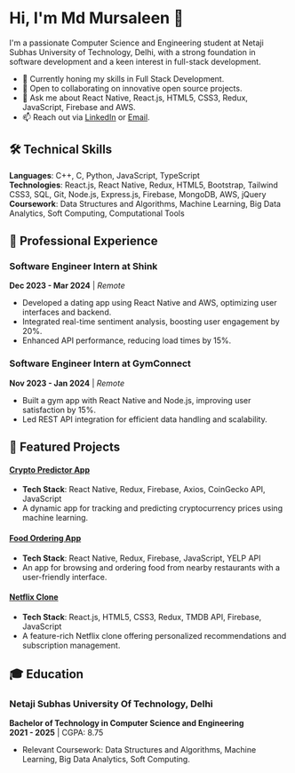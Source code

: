# Hi, I'm Md Mursaleen 👋

I'm a passionate Computer Science and Engineering student at Netaji Subhas University of Technology, Delhi, with a strong foundation in software development and a keen interest in full-stack development.

- 🌱 Currently honing my skills in Full Stack Development.
- 👯 Open to collaborating on innovative open source projects.
- 💬 Ask me about React Native, React.js, HTML5, CSS3, Redux, JavaScript, Firebase and AWS.
- 📫 Reach out via [LinkedIn](https://www.linkedin.com/in/md-mursaleen-462b4b186) or [Email](mailto:mursaleenansari085@gmail.com).

## 🛠️ Technical Skills
**Languages**: C++, C, Python, JavaScript, TypeScript  
**Technologies**: React.js, React Native, Redux, HTML5, Bootstrap, Tailwind CSS3, SQL, Git, Node.js, Express.js, Firebase, MongoDB, AWS, jQuery  
**Coursework**: Data Structures and Algorithms, Machine Learning, Big Data Analytics, Soft Computing, Computational Tools

## 💼 Professional Experience
### Software Engineer Intern at Shink
**Dec 2023 - Mar 2024** | *Remote*

- Developed a dating app using React Native and AWS, optimizing user interfaces and backend.
- Integrated real-time sentiment analysis, boosting user engagement by 20%.
- Enhanced API performance, reducing load times by 15%.

### Software Engineer Intern at GymConnect
**Nov 2023 - Jan 2024** | *Remote*

- Built a gym app with React Native and Node.js, improving user satisfaction by 15%.
- Led REST API integration for efficient data handling and scalability.

## 📘 Featured Projects
#### [Crypto Predictor App](https://github.com/Md-Mursaleen/Crypto-Tracker-App)
- **Tech Stack**: React Native, Redux, Firebase, Axios, CoinGecko API, JavaScript
- A dynamic app for tracking and predicting cryptocurrency prices using machine learning.

#### [Food Ordering App](https://github.com/Md-Mursaleen/Food-Ordering-App)
- **Tech Stack**: React Native, Redux, Firebase, JavaScript, YELP API
- An app for browsing and ordering food from nearby restaurants with a user-friendly interface.

#### [Netflix Clone](https://netflix-clone-d78e4.web.app/)
- **Tech Stack**: React.js, HTML5, CSS3, Redux, TMDB API, Firebase, JavaScript
- A feature-rich Netflix clone offering personalized recommendations and subscription management.

## 🎓 Education
### Netaji Subhas University Of Technology, Delhi
**Bachelor of Technology in Computer Science and Engineering**  
**2021 - 2025** | CGPA: 8.75

- Relevant Coursework: Data Structures and Algorithms, Machine Learning, Big Data Analytics, Soft Computing.
